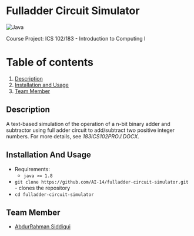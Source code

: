 # Fulladder Circuit Simulator
![Java](https://img.shields.io/badge/Java-5181b8?style=flat&logo=java&logoColor=white)
  
Course Project: ICS 102/183 - Introduction to Computing I

# Table of contents
1. [Description](#description)
2. [Installation and Usage](#installation-usage)
3. [Team Member](#team-member)

## Description <a name="description"></a>
A text-based simulation of the operation of a n-bit binary adder and subtractor using full adder circuit to add/subtract two positive integer numbers. For more details, see *183ICS102PROJ.DOCX*.

## Installation And Usage <a name="installation-usage"></a>
- Requirements:
  - `java >= 1.8`
- `git clone https://github.com/AI-14/fulladder-circuit-simulator.git` - clones the repository
- `cd fulladder-circuit-simulator`

## Team Member <a name="team-member"></a>
- [AbdurRahman Siddiqui](https://github.com/AbdurRahmanSiddiqui)
